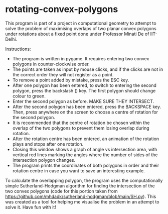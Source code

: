 # rotating-convex-polygons
This program is part of a project in computational geometry to attempt to solve the problem of maximising overlaps of two planar convex polygons under rotations about a fixed point done under Professor Minati De of IIT-Delhi.

Instructions:
- The program is written in pygame. It requires entering two convex polygons in counter-clockwise order. 
- The points are taken as input by mouse clicks, and if the clicks are not in the correct order they will not register as a point. 
- To remove a point added by mistake, press the ESC key. 
- After one polygon has been entered, to switch to entering the second polygon, press the backslash (\) key. The first polygon should change colour to green.
- Enter the second polygon as before. MAKE SURE THEY INTERSECT.
- After the second polygon has been entered, press the BACKSPACE key. Then, press anywhere on the screen to choose a centre of rotation for the second polygon.
- It is recommended that the centre of rotation be chosen within the overlap of the two polygons to prevent them losing overlap during rotation.
- After the rotation centre has been entered, an animation of the rotation plays and stops after one rotation.
- Closing this window shows a graph of angle vs intersection area, with vertical red lines marking the angles where the number of sides of the intersection polygon changes.
- The program prints the coordinates of both polygons in order and their rotation centre in case you want to save an interesting example.

To calculate the overlapping polygon, the program uses the computationally simple Sutherland-Hodgman algorithm for finding the intersection of the two convex polygons (code for this portion taken from https://github.com/mhdadk/sutherland-hodgman/blob/main/SH.py). This was created as a tool for helping me visualise the problem in an attempt to solve it. Have fun with it!
